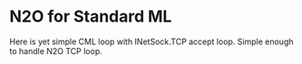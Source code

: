 N2O for Standard ML
===================

Here is yet simple CML loop with INetSock.TCP accept loop.
Simple enough to handle N2O TCP loop.
